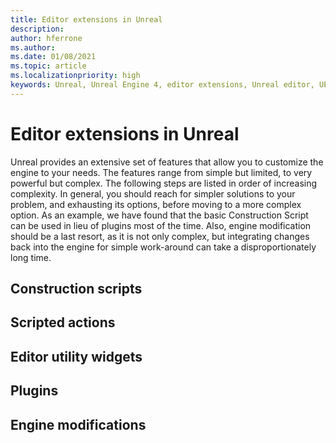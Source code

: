 ```yaml
---
title: Editor extensions in Unreal
description: 
author: hferrone
ms.author: 
ms.date: 01/08/2021
ms.topic: article
ms.localizationpriority: high
keywords: Unreal, Unreal Engine 4, editor extensions, Unreal editor, UE4, HoloLens, HoloLens 2, mixed reality, development, documentation, guides, features, mixed reality headset, windows mixed reality headset, virtual reality headset, porting, upgrading
---
```


# Editor extensions in Unreal

Unreal provides an extensive set of features that allow you to customize the engine to your needs. The features range from simple but limited, to very powerful but complex. The following steps are listed in order of increasing complexity. In general, you should reach for simpler solutions to your problem, and exhausting its options, before moving to a more complex option. As an example, we have found that the basic Construction Script can be used in lieu of plugins most of the time. Also, engine modification should be a last resort, as it is not only complex, but integrating changes back into the engine for simple work-around can take a disproportionately long time.

## Construction scripts

## Scripted actions

## Editor utility widgets

## Plugins

## Engine modifications

